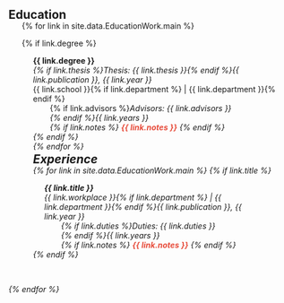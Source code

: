 <h2 id="publications" style="margin: 2px 0px -15px;">Education</h2>

<div class="publications">
<ol class="bibliography">

{% for link in site.data.EducationWork.main %}

{% if link.degree %}
<div class="col-sm-9" style="position: relative;padding-right: 15px;padding-left: 20px;">
      <div class="title"><b>{{ link.degree }}</b></div>
      <div class="periodical"><em>{% if link.thesis %}Thesis: {{ link.thesis }}{% endif %}{{ link.publication }}, {{ link.year }}</em></div>
      <div class="author">{{ link.school }}{% if link.department %} | {{ link.department }}{% endif %}</div>
      <div class="col-sm-9" style="position: relative;padding-right: 15px;padding-left: 30px;">{% if link.advisors %}<em>Advisors: {{ link.advisors }}<br>{% endif %}{{ link.years }}
      <div class="links">
      {% if link.notes %} 
      <strong> <i style="color:#e74d3c">{{ link.notes }}</i></strong>
      {% endif %}</div>
    </div>
{% endif %}
<br>
{% endfor %}

<h2 id="publications" style="margin: 2px 0px -15px;">Experience</h2>

{% for link in site.data.EducationWork.main %}
{% if link.title %}
<div class="col-sm-9" style="position: relative;padding-right: 15px;padding-left: 20px;">
      <div class="title"><b>{{ link.title }}</b></div>
      <div class="periodical"><em>{{ link.workplace }}{% if link.department %} | {{ link.department }}{% endif %}{{ link.publication }}, {{ link.year }}</em>
      </div>
      <div class="col-sm-9" style="position: relative;padding-right: 15px;padding-left: 30px;">{% if link.duties %}<em>Duties: <i>{{ link.duties }}</i><br>{% endif %}{{ link.years }}</em>
      <div class="links">
      {% if link.notes %} 
      <strong> <i style="color:#e74d3c">{{ link.notes }}</i></strong>
      {% endif %}</div></div>
    </div>
{% endif %}
  </div>
</div>

<br>

{% endfor %}

</ol>
</div>

